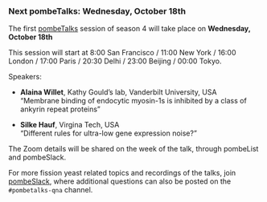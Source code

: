 ### Next pombeTalks: Wednesday, October 18th
<!-- pombase_flags: frontpage -->
<!-- newsfeed_thumbnail: PombeTalks32px.png -->

The first [pombeTalks](https://evonuclab.org/pombetalks) session of season 4 will take place on
**Wednesday, October 18th**

This session will start at 8:00 San Francisco / 11:00 New York
/ 16:00 London / 17:00 Paris / 20:30 Delhi / 23:00 Beijing / 00:00 Tokyo.

Speakers:

 - **Alaina Willet**, Kathy Gould’s lab, Vanderbilt University, USA \
   “Membrane binding of endocytic myosin-1s is inhibited by a class of ankyrin repeat proteins”

 - **Silke Hauf**, Virgina Tech, USA \
   “Different rules for ultra-low gene expression noise?”

The Zoom details will be shared on the week of the talk, through
pombeList and pombeSlack.

For more fission yeast related topics and recordings of the talks,
join [pombeSlack](http://spombe.slack.com), where additional questions
can also be posted on the `#pombetalks-qna` channel.


